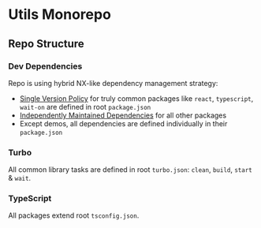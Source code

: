 # Utils Monorepo

## Repo Structure

### Dev Dependencies

Repo is using hybrid NX-like dependency management strategy:

- [Single Version Policy](https://nx.dev/concepts/decisions/dependency-management#single-version-policy) for truly common packages like `react`, `typescript`, `wait-on` are defined in root `package.json`
- [Independently Maintained Dependencies](https://nx.dev/concepts/decisions/dependency-management#independently-maintained-dependencies) for all other packages
- Except demos, all dependencies are defined individually in their `package.json`

### Turbo

All common library tasks are defined in root `turbo.json`: `clean`, `build`, `start` & `wait`.

### TypeScript

All packages extend root `tsconfig.json`.
